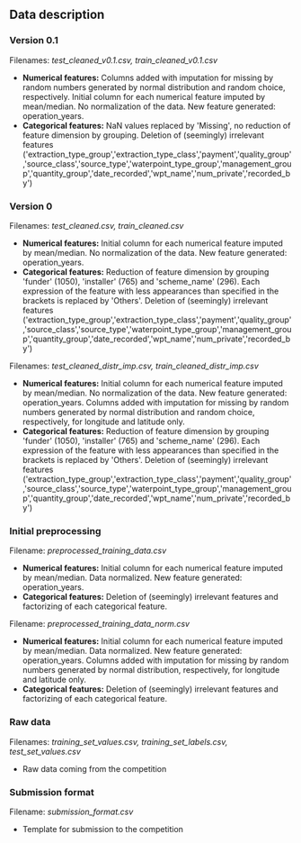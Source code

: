 ## Data description

### Version 0.1
Filenames: *test_cleaned_v0.1.csv, train_cleaned_v0.1.csv*

- **Numerical features:** Columns added with imputation for missing by random numbers generated by normal distribution and random choice, respectively. Initial column for each numerical feature imputed by mean/median. No normalization of the data. New feature generated: operation_years.
- **Categorical features:** NaN values replaced by 'Missing', no reduction of feature dimension by grouping. Deletion of (seemingly) irrelevant features ('extraction_type_group','extraction_type_class','payment','quality_group','source_class','source_type','waterpoint_type_group','management_group','quantity_group','date_recorded','wpt_name','num_private','recorded_by')

### Version 0
Filenames: *test_cleaned.csv, train_cleaned.csv*

- **Numerical features:** Initial column for each numerical feature imputed by mean/median. No normalization of the data. New feature generated: operation_years.
- **Categorical features:** Reduction of feature dimension by grouping 'funder' (1050), 'installer' (765) and 'scheme_name' (296). Each expression of the feature with less appearances than specified in the brackets is replaced by 'Others'. Deletion of (seemingly) irrelevant features ('extraction_type_group','extraction_type_class','payment','quality_group','source_class','source_type','waterpoint_type_group','management_group','quantity_group','date_recorded','wpt_name','num_private','recorded_by')

Filenames: *test_cleaned_distr_imp.csv, train_cleaned_distr_imp.csv*

- **Numerical features:** Initial column for each numerical feature imputed by mean/median. No normalization of the data. New feature generated: operation_years. Columns added with imputation for missing by random numbers generated by normal distribution and random choice, respectively, for longitude and latitude only. 
- **Categorical features:** Reduction of feature dimension by grouping 'funder' (1050), 'installer' (765) and 'scheme_name' (296). Each expression of the feature with less appearances than specified in the brackets is replaced by 'Others'. Deletion of (seemingly) irrelevant features ('extraction_type_group','extraction_type_class','payment','quality_group','source_class','source_type','waterpoint_type_group','management_group','quantity_group','date_recorded','wpt_name','num_private','recorded_by')

### Initial preprocessing
Filename: *preprocessed_training_data.csv*

- **Numerical features:** Initial column for each numerical feature imputed by mean/median. Data normalized. New feature generated: operation_years.
- **Categorical features:** Deletion of (seemingly) irrelevant features and factorizing of each categorical feature.

Filename: *preprocessed_training_data_norm.csv*

- **Numerical features:** Initial column for each numerical feature imputed by mean/median. Data normalized. New feature generated: operation_years. Columns added with imputation for missing by random numbers generated by normal distribution, respectively, for longitude and latitude only. 
- **Categorical features:** Deletion of (seemingly) irrelevant features and factorizing of each categorical feature.

### Raw data
Filenames: *training_set_values.csv, training_set_labels.csv, test_set_values.csv*

- Raw data coming from the competition

### Submission format
Filename: *submission_format.csv*

- Template for submission to the competition
